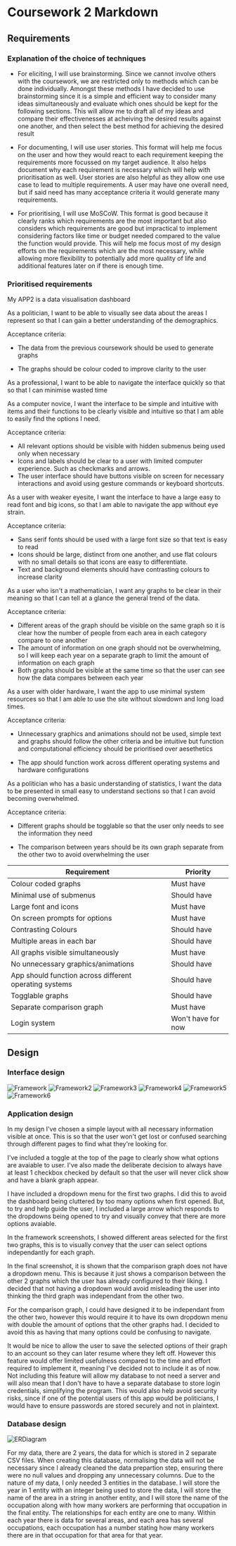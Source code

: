 # Coursework 2 Markdown
## Requirements
### Explanation of the choice of techniques
- For eliciting, I will use brainstorming. Since we cannot involve others with the coursework, we are restricted only to methods which can be done individually. Amongst these methods I have decided to use brainstorming since it is a simple and efficient way to consider many ideas simultaneously and evaluate which ones should be kept for the following sections. This will allow me to draft all of my ideas and compare their effectivenesses at acheiving the desired results against one another, and then select the best method for achieving the desired result

- For documenting, I will use user stories. This format will help me focus on the user and how they would react to each requirement keeping the requirements more focussed on my target audience. It also helps document why each requirement is necessary which will help with prioritisation as well. User stories are also helpful as they allow one use case to lead to multiple requirements. A user may have one overall need, but if said need has many acceptance criteria it would generate many requirements.

- For prioritising, I will use MoSCoW. This format is good because it clearly ranks which requirements are the most important but also considers which requirements are good but impractical to implement considering factors like time or budget needed compared to the value the function would provide. This will help me focus most of my design efforts on the requirements which are the most necessary, while allowing more flexibility to potentially add more quality of life and additional features later on if there is enough time.

### Prioritised requirements
My APP2 is a data visualisation dashboard

As a politician, I want to be able to visually see data about the areas I represent so that I can gain a better understanding of the demographics.

Acceptance criteria:
- The data from the previous coursework should be used to generate graphs

- The graphs should be colour coded to improve clarity to the user

As a professional, I want to be able to navigate the interface quickly so that so that I can minimise wasted time 

As a computer novice, I want the interface to be simple and intuitive with items and their functions to be clearly visible and intuitive so that I am able to easily find the options I need.

Acceptance criteria:
- All relevant options should be visible with hidden submenus being used only when necessary
- Icons and labels should be clear to a user with limited computer experience. Such as checkmarks and arrows.
- The user interface should have buttons visible on screen for necessary interactions and avoid using gesture commands or keyboard shortcuts.

As a user with weaker eyesite, I want the interface to have a large easy to read font and big icons, so that I am able to navigate the app without eye strain.

Acceptance criteria:
- Sans serif fonts should be used with a large font size so that text is easy to read
- Icons should be large, distinct from one another, and use flat colours with no small details so that icons are easy to differentiate.
- Text and background elements should have contrasting colours to increase clarity

As a user who isn't a mathematician, I want any graphs to be clear in their meaning so that I can tell at a glance the general trend of the data.

Acceptance criteria:
- Different areas of the graph should be visible on the same graph so it is clear how the number of people from each area in each category compare to one another
- The amount of information on one graph should not be overwhelming, so I will keep each year on a separate graph to limit the amount of information on each graph
- Both graphs should be visible at the same time so that the user can see how the data compares between each year

As a user with older hardware, I want the app to use minimal system resources so that I am able to use the site without slowdown and long load times.

Acceptance criteria:
- Unnecessary graphics and animations should not be used, simple text and graphs should follow the other criteria and be intuitive but function and computational efficiency should be prioritised over aesethetics

- The app should function work across different operating systems and hardware configurations

As a politician who has a basic understanding of statistics, I want the data to be presented in small easy to understand sections so that I can avoid becoming overwhelmed.

Acceptance criteria:
- Different graphs should be togglable so that the user only needs to see the information they need

- The comparison between years should be its own graph separate from the other two to avoid overwhelming the user

| Requirement | Priority |
| ----------- | ----------- |
| Colour coded graphs | Must have |
| Minimal use of submenus | Should have |
| Large font and icons | Must have |
| On screen prompts for options | Must have |
| Contrasting Colours | Should have |
| Multiple areas in each bar | Should have |
| All graphs visible simultaneously | Must have |
| No unnecessary graphics/animations | Should have |
| App should function across different operating systems | Should have |
| Togglable graphs | Should have |
| Separate comparison graph | Must have |
| Login system | Won't have for now |
## Design
### Interface design
![Framework](./images/Framework.png)
![Framework2](./images/Framework2.png)
![Framework3](./images/Framework3.png)
![Framework4](./images/Framework4.png)
![Framework5](./images/Framework5.png)
![Framework6](./images/Framework6.png)
### Application design
In my design I've chosen a simple layout with all necessary information visible at once. This is so that the user won't get lost or confused searching through different pages to find what they're looking for.

I've included a toggle at the top of the page to clearly show what options are avaiable to user. I've also made the deliberate decision to always have at least 1 checkbox checked by default so that the user will never click show and have a blank graph appear.

I have included a dropdown menu for the first two graphs. I did this to avoid the dashboard being cluttered by too many options when first opened. But, to try and help guide the user, I included a large arrow which responds to the dropdowns being opened to try and visually convey that there are more options avaiable.

In the framework screenshots, I showed different areas selected for the first two graphs, this is to visually convey that the user can select options independantly for each graph.

In the final screenshot, it is shown that the comparison graph does not have a dropdown menu. This is because it just shows a comparison between the other 2 graphs which the user has already configured to their liking. I decided that not having a dropdown would avoid misleading the user into thinking the third graph was independant from the other two.

For the comparison graph, I could have designed it to be independant from the other two, however this would require it to have its own dropdown menu with double the amount of options that the other graphs had. I decided to avoid this as having that many options could be confusing to navigate.

It would be nice to allow the user to save the selected options of their graph to an account so they can later resume where they left off. However this feature would offer limited usefulness compared to the time and effort required to implement it, meaning I've decided not to include it as of now. Not including this feature will allow my database to not need a server and will also mean that I don't have to have a separate database to store login credentials, simplifying the program. This would also help avoid security risks, since if one of the potential users of this app would be politicians, I would have to ensure passwords are stored securely and not in plaintext.
### Database design

![ERDiagram](./images/ERDiagram.png)

For my data, there are 2 years, the data for which is stored in 2 separate CSV files. When creating this database, normalising the data will not be necessary since I already cleaned the data prepartion step, ensuring there were no null values and dropping any unnecessary columns. Due to the nature of my data, I only needed 3 entities in the database. I will store the year in 1 entity with an integer being used to store the data, I will store the name of the area in a string in another entity, and I will store the name of the occupation along with how many workers are performing that occupation in the final entity. The relationships for each entity are one to many. Within each year there is data for several areas, and each area has several occupations, each occupation has a number stating how many workers there are in that occupation for that area for that year.